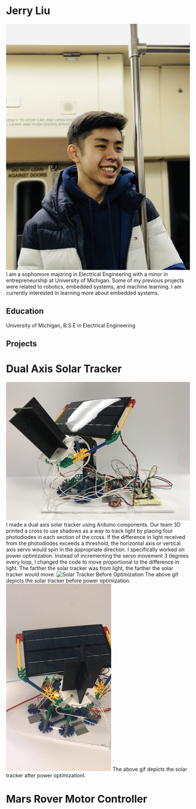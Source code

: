 # Jerry Liu
![Profile](jerry.jpg)
I am a sophomore majoring in Electrical Engineering with a minor in entrepreneurship at University of Michigan. Some of my previous projects were related to robotics, embedded systems, and machine learning. I am currently interested in learning more about embedded systems.

## Education
University of Michigan, B.S.E in Electrical Engineering

## Projects
# Dual Axis Solar Tracker
![Solar Tracker](solartracker.jpg)
I made a dual axis solar tracker using Arduino components. Our team 3D printed a cross to use shadows as a way to track light by placing four photodiodes in each section of the cross. If the difference in light received from the photodiodes exceeds a threshold, the horizontal axis or vertical axis servo would spin in the appropriate direction. I specifically worked on power optimization. Instead of incrementing the servo movement 3 degrees every loop, I changed the code to move proportional to the difference in light. The farther the solar tracker was from light, the farther the solar tracker would move. 
![Solar Tracker Before Optimization](solartrackerbefore.gif)
The above gif depicts the solar tracker before power optimization.
![Solar Tracker After Optimization](solartrackerafter.gif)
The above gif depicts the solar tracker after power optimizationl.

# Mars Rover Motor Controller
